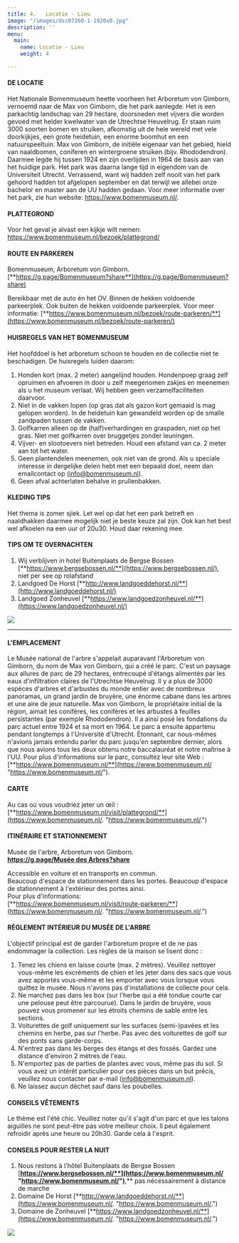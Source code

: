 ```yaml
---
title: 4.   Locatie - Lieu
image: "/images/dsc07260-1-1920x0.jpg"
description: ''
menu:
  main:
    name: Locatie - Lieu
    weight: 4

---
```

#### DE LOCATIE

Het Nationale Bomenmuseum heette voorheen het Arboretum von Gimborn, vernoemd naar de Max von Gimborn, die het park aanlegde. Het is een parkachtig landschap van 29 hectare, doorsneden met vijvers die worden gevoed met helder kwelwater van de Utrechtse Heuvelrug. Er staan ruim 3000 soorten bomen en struiken, afkomstig uit de hele wereld met vele doorkijkjes, een grote heidetuin, een enorme boomhut en een natuurspeeltuin. Max von Gimborn, de initiële eigenaar van het gebied, hield van naaldbomen, coniferen en wintergroene struiken (bijv. Rhododendron). Daarmee legde hij tussen 1924 en zijn overlijden in 1964 de basis aan van het huidige park. Het park was daarna lange tijd in eigendom van de Universiteit Utrecht. Verrassend, want wij hadden zelf nooit van het park gehoord hadden tot afgelopen september en dat terwijl we allebei onze bachelor en master aan de UU hadden gedaan. Voor meer informatie over het park, zie hun website: https://www.bomenmuseum.nl/.

#### PLATTEGROND

Voor het geval je alvast een kijkje wilt nemen:
https://www.bomenmuseum.nl/bezoek/plattegrond/

#### ROUTE EN PARKEREN

Bomenmuseum, Arboretum von Gimborn.
[**https://g.page/Bomenmuseum?share**](https://g.page/Bomenmuseum?share)

Bereikbaar met de auto én het OV.
Binnen de hekken voldoende parkeerplek. Ook buiten de hekken voldoende parkeerplek.
Voor meer informatie:
[**https://www.bomenmuseum.nl/bezoek/route-parkeren/**](https://www.bomenmuseum.nl/bezoek/route-parkeren/)

#### HUISREGELS VAN HET BOMENMUSEUM

Het hoofddoel is het arboretum schoon te houden en de collectie niet te beschadigen. De huisregels luiden daarom:

1. Honden kort (max. 2 meter) aangelijnd houden. Hondenpoep graag zelf opruimen en afvoeren in door u zelf meegenomen zakjes en meenemen als u het museum verlaat. Wij hebben geen verzamelfaciliteiten daarvoor.
2. Niet in de vakken lopen (op gras dat als gazon kort gemaaid is mag gelopen worden). In de heidetuin kan gewandeld worden op de smalle zandpaden tussen de vakken.
3. Golfkarren alleen op de (half)verhardingen en graspaden, niet op het gras. Niet met golfkarren over bruggetjes zonder leuningen.
4. Vijver- en slootoevers niet betreden. Houd een afstand van ca. 2 meter aan tot het water.
5. Geen plantendelen meenemen, ook niet van de grond. Als u speciale interesse in dergelijke delen hebt met een bepaald doel, neem dan emailcontact op (info@bomenmuseum.nl).
6. Geen afval achterlaten behalve in prullenbakken.

#### KLEDING TIPS

Het thema is zomer sjiek. Let wel op dat het een park betreft en naaldhakken daarmee mogelijk niet je beste keuze zal zijn. Ook kan het best wel afkoelen na een uur of 20u30. Houd daar rekening mee.

#### TIPS OM TE OVERNACHTEN

1. Wij verblijven in hotel Buitenplaats de Bergse Bossen [**https://www.bergsebossen.nl/**](https://www.bergsebossen.nl/), niet per see op rolafstand
2. Landgoed De Horst [**http://www.landgoeddehorst.nl/**](http://www.landgoeddehorst.nl/)
3. Landgoed Zonheuvel [**https://www.landgoedzonheuvel.nl/**](https://www.landgoedzonheuvel.nl/)

![](/images/img-20210902-wa0006.jpg)

***

#### L'EMPLACEMENT

Le Musée national de l'arbre s'appelait auparavant l'Arboretum von Gimborn, du nom de Max von Gimborn, qui a créé le parc. C'est un paysage aux allures de parc de 29 hectares, entrecoupé d'étangs alimentés par les eaux d'infiltration claires de l'Utrechtse Heuvelrug. Il y a plus de 3000 espèces d'arbres et d'arbustes du monde entier avec de nombreux panoramas, un grand jardin de bruyère, une énorme cabane dans les arbres et une aire de jeux naturelle. Max von Gimborn, le propriétaire initial de la région, aimait les conifères, les conifères et les arbustes à feuilles persistantes (par exemple Rhododendron). Il a ainsi posé les fondations du parc actuel entre 1924 et sa mort en 1964. Le parc a ensuite appartenu pendant longtemps à l'Université d'Utrecht. Étonnant, car nous-mêmes n'avions jamais entendu parler du parc jusqu'en septembre dernier, alors que nous avions tous les deux obtenu notre baccalauréat et notre maîtrise à l'UU. Pour plus d'informations sur le parc, consultez leur site Web : [**https://www.bomenmuseum.nl/**](https://www.bomenmuseum.nl/ "https://www.bomenmuseum.nl/").

#### CARTE

Au cas où vous voudriez jeter un œil :  
[**https://www.bomenmuseum.nl/visit/plattegrond/**](https://www.bomenmuseum.nl/. "https://www.bomenmuseum.nl/.")

#### ITINÉRAIRE ET STATIONNEMENT

Musée de l'arbre, Arboretum von Gimborn.  
[**https://g.page/Musée des Arbres?share**](https://g.page/Bomenmuseum?share)

Accessible en voiture et en transports en commun.  
Beaucoup d'espace de stationnement dans les portes. Beaucoup d'espace de stationnement à l'extérieur des portes ainsi.  
Pour plus d'informations:  
[**https://www.bomenmuseum.nl/visit/route-parkeren/**](https://www.bomenmuseum.nl/. "https://www.bomenmuseum.nl/.")

#### RÈGLEMENT INTÉRIEUR DU MUSÉE DE L'ARBRE

L'objectif principal est de garder l'arboretum propre et de ne pas endommager la collection. Les règles de la maison se lisent donc :

1. Tenez les chiens en laisse courte (max. 2 mètres). Veuillez nettoyer vous-même les excréments de chien et les jeter dans des sacs que vous avez apportés vous-même et les emporter avec vous lorsque vous quittez le musée. Nous n'avons pas d'installations de collecte pour cela.
2. Ne marchez pas dans les box (sur l'herbe qui a été tondue courte car une pelouse peut être parcourue). Dans le jardin de bruyère, vous pouvez vous promener sur les étroits chemins de sable entre les sections.
3. Voiturettes de golf uniquement sur les surfaces (semi-)pavées et les chemins en herbe, pas sur l'herbe. Pas avec des voiturettes de golf sur des ponts sans garde-corps.
4. N'entrez pas dans les berges des étangs et des fossés. Gardez une distance d'environ 2 mètres de l'eau.
5. N'emportez pas de parties de plantes avec vous, même pas du sol. Si vous avez un intérêt particulier pour ces pièces dans un but précis, veuillez nous contacter par e-mail (info@bomenmuseum.nl).
6. Ne laissez aucun déchet sauf dans les poubelles.

#### CONSEILS VÊTEMENTS

Le thème est l'été chic. Veuillez noter qu'il s'agit d'un parc et que les talons aiguilles ne sont peut-être pas votre meilleur choix. Il peut également refroidir après une heure ou 20h30. Garde cela à l'esprit.

#### CONSEILS POUR RESTER LA NUIT

1. Nous restons à l'hôtel Buitenplaats de Bergse Bossen [**https://www.bergsebossen.nl/**](https://www.bomenmuseum.nl/ "https://www.bomenmuseum.nl/")**,** pas nécessairement à distance de marche
2. Domaine De Horst [**http://www.landgoeddehorst.nl/**](https://www.bomenmuseum.nl/. "https://www.bomenmuseum.nl/.")
3. Domaine de Zonheuvel [**https://www.landgoedzonheuvel.nl/**](https://www.bomenmuseum.nl/. "https://www.bomenmuseum.nl/.")

![](/images/img-20170713-wa0009.jpg)